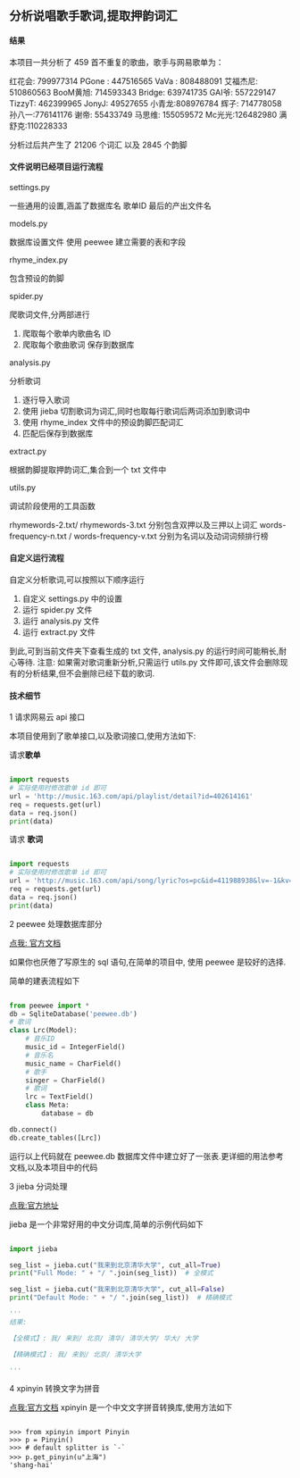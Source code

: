 ## 分析说唱歌手歌词,提取押韵词汇

#### 结果

本项目一共分析了 459 首不重复的歌曲，歌手与网易歌单为：

红花会: 799977314
PGone : 447516565
VaVa : 808488091
艾福杰尼: 510860563
BooM黄旭: 714593343
Bridge: 639741735
GAI爷: 557229147
TizzyT: 462399965
JonyJ: 49527655
小青龙:808976784
辉子: 714778058
孙八一:776141176
谢帝: 55433749
马思维: 155059572
Mc光光:126482980
满舒克:110228333

分析过后共产生了 21206 个词汇
以及 2845 个韵脚


#### 文件说明已经项目运行流程

settings.py

一些通用的设置,涵盖了数据库名 歌单ID 最后的产出文件名

models.py

数据库设置文件
使用 peewee 建立需要的表和字段

rhyme_index.py

包含预设的韵脚

spider.py

爬歌词文件,分两部进行
1. 爬取每个歌单内歌曲名 ID
2. 爬取每个歌曲歌词 保存到数据库

analysis.py

分析歌词

1. 逐行导入歌词
2. 使用 jieba 切割歌词为词汇,同时也取每行歌词后两词添加到歌词中
3. 使用 rhyme_index 文件中的预设韵脚匹配词汇
4. 匹配后保存到数据库

extract.py

根据韵脚提取押韵词汇,集合到一个 txt 文件中

utils.py

调试阶段使用的工具函数

rhymewords-2.txt/ rhymewords-3.txt 分别包含双押以及三押以上词汇
words-frequency-n.txt / words-frequency-v.txt 分别为名词以及动词词频排行榜

#### 自定义运行流程

自定义分析歌词,可以按照以下顺序运行

1. 自定义 settings.py 中的设置
2. 运行 spider.py 文件
3. 运行 analysis.py 文件
4. 运行 extract.py 文件

到此,可到当前文件夹下查看生成的 txt 文件, analysis.py 的运行时间可能稍长,耐心等待.
注意: 如果需对歌词重新分析,只需运行 utils.py 文件即可,该文件会删除现有的分析结果,但不会删除已经下载的歌词.

#### 技术细节

1 请求网易云 api 接口

本项目使用到了歌单接口,以及歌词接口,使用方法如下:

请求**歌单**

```python

import requests
# 实际使用时修改歌单 id 即可
url = 'http://music.163.com/api/playlist/detail?id=402614161'
req = requests.get(url)
data = req.json()
print(data)

```

请求 **歌词**

```python

import requests
# 实际使用时修改歌单 id 即可
url = 'http://music.163.com/api/song/lyric?os=pc&id=411988938&lv=-1&kv=-1&tv=-1'
req = requests.get(url)
data = req.json()
print(data)

```

2 peewee 处理数据库部分

[点我: 官方文档](http://docs.peewee-orm.com/en/latest/)

如果你也厌倦了写原生的 sql 语句,在简单的项目中, 使用 peewee 是较好的选择.

简单的建表流程如下

```python

from peewee import *
db = SqliteDatabase('peewee.db')
# 歌词
class Lrc(Model):
    # 音乐ID
    music_id = IntegerField()
    # 音乐名
    music_name = CharField()
    # 歌手
    singer = CharField()
    # 歌词
    lrc = TextField()
    class Meta:
        database = db

db.connect()
db.create_tables([Lrc])

```
运行以上代码就在 peewee.db 数据库文件中建立好了一张表.更详细的用法参考文档,以及本项目中的代码

3 jieba 分词处理

[点我:官方地址](https://github.com/fxsjy/jieba)

jieba 是一个非常好用的中文分词库,简单的示例代码如下

```python

import jieba

seg_list = jieba.cut("我来到北京清华大学", cut_all=True)
print("Full Mode: " + "/ ".join(seg_list))  # 全模式

seg_list = jieba.cut("我来到北京清华大学", cut_all=False)
print("Default Mode: " + "/ ".join(seg_list))  # 精确模式

'''
结果:

【全模式】: 我/ 来到/ 北京/ 清华/ 清华大学/ 华大/ 大学

【精确模式】: 我/ 来到/ 北京/ 清华大学

'''
```

4 xpinyin 转换文字为拼音

[点我:官方文档](https://github.com/lxneng/xpinyin)
xpinyin 是一个中文文字拼音转换库,使用方法如下

```linux

>>> from xpinyin import Pinyin
>>> p = Pinyin()
>>> # default splitter is `-`
>>> p.get_pinyin(u"上海")
'shang-hai'

```
